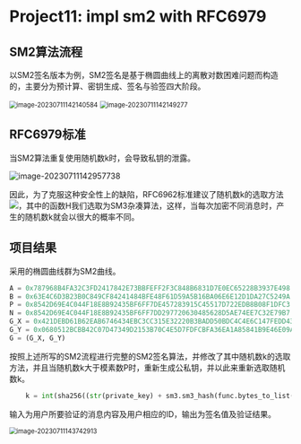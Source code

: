 # Project11: impl sm2 with RFC6979

## SM2算法流程

以SM2签名版本为例，SM2签名是基于椭圆曲线上的离散对数困难问题而构造的，主要分为预计算、密钥生成、签名与验签四大阶段。

<img src="C:\Users\Lenovo\AppData\Roaming\Typora\typora-user-images\image-20230711142140584.png" alt="image-20230711142140584" style="zoom:80%;" />

<img src="C:\Users\Lenovo\AppData\Roaming\Typora\typora-user-images\image-20230711142149277.png" alt="image-20230711142149277" style="zoom:80%;" />

## RFC6979标准

当SM2算法重复使用随机数k时，会导致私钥的泄露。

![image-20230711142957738](C:\Users\Lenovo\AppData\Roaming\Typora\typora-user-images\image-20230711142957738.png)

因此，为了克服这种安全性上的缺陷，RFC6962标准建议了随机数k的选取方法![](https://latex.codecogs.com/svg.image?k=SHA256(sk&plus;H(m)))，其中的函数H我们选取为SM3杂凑算法，这样，当每次加密不同消息时，产生的随机数k就会以很大的概率不同。

## 项目结果

采用的椭圆曲线群为SM2曲线。

```python
A = 0x787968B4FA32C3FD2417842E73BBFEFF2F3C848B6831D7E0EC65228B3937E498
B = 0x63E4C6D3B23B0C849CF84241484BFE48F61D59A5B16BA06E6E12D1DA27C5249A
P = 0x8542D69E4C044F18E8B92435BF6FF7DE457283915C45517D722EDB8B08F1DFC3
N = 0x8542D69E4C044F18E8B92435BF6FF7DD297720630485628D5AE74EE7C32E79B7
G_X = 0x421DEBD61B62EAB6746434EBC3CC315E32220B3BADD50BDC4C4E6C147FEDD43D
G_Y = 0x0680512BCBB42C07D47349D2153B70C4E5D7FDFCBFA36EA1A85841B9E46E09A2
G = (G_X, G_Y)
```

按照上述所写的SM2流程进行完整的SM2签名算法，并修改了其中随机数k的选取方法，并且当随机数k大于模素数P时，重新生成公私钥，并以此来重新选取随机数k。

```python
    k = int(sha256((str(private_key) + sm3.sm3_hash(func.bytes_to_list(bytes(message, encoding='utf-8')))).encode()).hexdigest(),16)  # 伪随机k的生成_RFC6979
```

输入为用户所要验证的消息内容及用户相应的ID，输出为签名值及验证结果。

<img src="C:\Users\Lenovo\AppData\Roaming\Typora\typora-user-images\image-20230711143742913.png" alt="image-20230711143742913" style="zoom:80%;" />